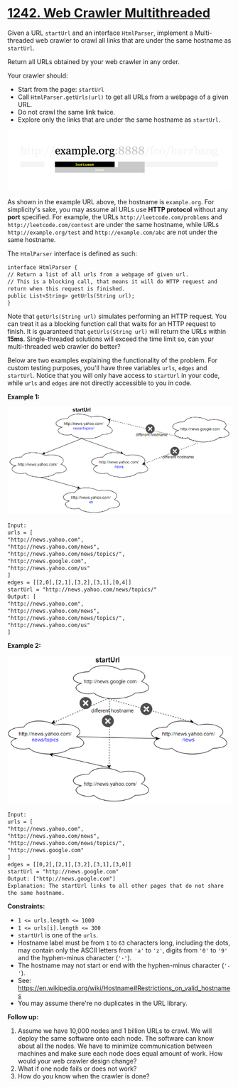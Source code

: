 # [1242. Web Crawler Multithreaded](https://leetcode.com/problems/web-crawler-multithreaded/description/)

Given a URL `startUrl` and an interface `HtmlParser`, implement a Multi-threaded web crawler to crawl all links that are under the same hostname as `startUrl`.

Return all URLs obtained by your web crawler in any order.

Your crawler should:

- Start from the page: `startUrl`
- Call `HtmlParser.getUrls(url)` to get all URLs from a webpage of a given URL.
- Do not crawl the same link twice.
- Explore only the links that are under the same hostname as `startUrl`.

![urlhostname.png](urlhostname.png)

As shown in the example URL above, the hostname is `example.org`. For simplicity's sake, you may assume all URLs use **HTTP protocol** without any **port** specified. For example, the URLs `http://leetcode.com/problems` and `http://leetcode.com/contest` are under the same hostname, while URLs `http://example.org/test` and `http://example.com/abc` are not under the same hostname.

The `HtmlParser` interface is defined as such:

    interface HtmlParser {
    // Return a list of all urls from a webpage of given url.
    // This is a blocking call, that means it will do HTTP request and return when this request is finished.
    public List<String> getUrls(String url);
    }

Note that `getUrls(String url)` simulates performing an HTTP request. You can treat it as a blocking function call that waits for an HTTP request to finish. It is guaranteed that `getUrls(String url)` will return the URLs within **15ms**. Single-threaded solutions will exceed the time limit so, can your multi-threaded web crawler do better?

Below are two examples explaining the functionality of the problem. For custom testing purposes, you'll have three variables `urls`, `edges` and `startUrl`. Notice that you will only have access to `startUrl` in your code, while `urls` and `edges` are not directly accessible to you in code.

**Example 1:**

![sample_2_1497.png](sample_2_1497.png)

    Input:
    urls = [
    "http://news.yahoo.com",
    "http://news.yahoo.com/news",
    "http://news.yahoo.com/news/topics/",
    "http://news.google.com",
    "http://news.yahoo.com/us"
    ]
    edges = [[2,0],[2,1],[3,2],[3,1],[0,4]]
    startUrl = "http://news.yahoo.com/news/topics/"
    Output: [
    "http://news.yahoo.com",
    "http://news.yahoo.com/news",
    "http://news.yahoo.com/news/topics/",
    "http://news.yahoo.com/us"
    ]

**Example 2:**

![sample_3_1497.png](sample_3_1497.png)

    Input:
    urls = [
    "http://news.yahoo.com",
    "http://news.yahoo.com/news",
    "http://news.yahoo.com/news/topics/",
    "http://news.google.com"
    ]
    edges = [[0,2],[2,1],[3,2],[3,1],[3,0]]
    startUrl = "http://news.google.com"
    Output: ["http://news.google.com"]
    Explanation: The startUrl links to all other pages that do not share the same hostname.

**Constraints:**

- `1 <= urls.length <= 1000`
- `1 <= urls[i].length <= 300`
- `startUrl` is one of the `urls`.
- Hostname label must be from `1` to `63` characters long, including the dots, may contain only the ASCII letters from `'a'` to `'z'`, digits from `'0'` to `'9'` and the hyphen-minus character (`'-'`).
- The hostname may not start or end with the hyphen-minus character (`'-'`).
- See: https://en.wikipedia.org/wiki/Hostname#Restrictions_on_valid_hostnames
- You may assume there're no duplicates in the URL library.

**Follow up:**

1. Assume we have 10,000 nodes and 1 billion URLs to crawl. We will deploy the same software onto each node. The software can know about all the nodes. We have to minimize communication between machines and make sure each node does equal amount of work. How would your web crawler design change?
2. What if one node fails or does not work?
3. How do you know when the crawler is done?
